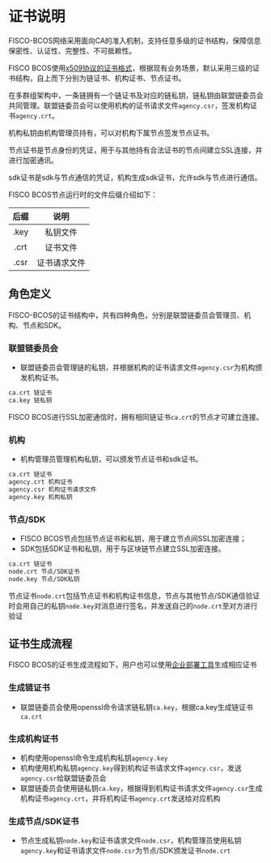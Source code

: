 # 证书说明

FISCO-BCOS网络采用面向CA的准入机制，支持任意多级的证书结构，保障信息保密性、认证性、完整性、不可抵赖性。

FISCO BCOS使用[x509协议的证书格式](https://en.wikipedia.org/wiki/X.509)，根据现有业务场景，默认采用三级的证书结构，自上而下分别为链证书、机构证书、节点证书。

在多群组架构中，一条链拥有一个链证书及对应的链私钥，链私钥由联盟链委员会共同管理。联盟链委员会可以使用机构的证书请求文件`agency.csr`，签发机构证书`agency.crt`。

机构私钥由机构管理员持有，可以对机构下属节点签发节点证书。

节点证书是节点身份的凭证，用于与其他持有合法证书的节点间建立SSL连接，并进行加密通讯。

sdk证书是sdk与节点通信的凭证，机构生成sdk证书，允许sdk与节点进行通信。

FISCO BCOS节点运行时的文件后缀介绍如下：

| 后缀 | 说明 |
| :-: | :-: |
| .key | 私钥文件|
| .crt | 证书文件 |
| .csr  | 证书请求文件 |

## 角色定义

FISCO-BCOS的证书结构中，共有四种角色，分别是联盟链委员会管理员、机构、节点和SDK。

### 联盟链委员会

* 联盟链委员会管理链的私钥，并根据机构的证书请求文件`agency.csr`为机构颁发机构证书。

```bash
ca.crt 链证书
ca.key 链私钥
```

FISCO BCOS进行SSL加密通信时，拥有相同链证书`ca.crt`的节点才可建立连接。

### 机构

* 机构管理员管理机构私钥，可以颁发节点证书和sdk证书。

```bash
ca.crt 链证书
agency.crt 机构证书
agency.csr 机构证书请求文件
agency.key 机构私钥
```

### 节点/SDK

* FISCO BCOS节点包括节点证书和私钥，用于建立节点间SSL加密连接；
* SDK包括SDK证书和私钥，用于与区块链节点建立SSL加密连接。 


```bash
ca.crt 链证书
node.crt 节点/SDK证书
node.key 节点/SDK私钥
```

节点证书`node.crt`包括节点证书和机构证书信息，节点与其他节点/SDK通信验证时会用自己的私钥`node.key`对消息进行签名，并发送自己的`node.crt`至对方进行验证

## 证书生成流程

FISCO BCOS的证书生成流程如下，用户也可以使用[企业部署工具](../enterprise_tools/operation.md)生成相应证书

### 生成链证书

* 联盟链委员会使用openssl命令请求链私钥`ca.key`，根据ca.key生成链证书`ca.crt`


### 生成机构证书

* 机构使用openssl命令生成机构私钥`agency.key`
* 机构使用机构私钥`agency.key`得到机构证书请求文件`agency.csr`，发送`agency.csr`给联盟链委员会
* 联盟链委员会使用链私钥`ca.key`，根据得到机构证书请求文件`agency.csr`生成机构证书`agency.crt`，并将机构证书`agency.crt`发送给对应机构

### 生成节点/SDK证书

* 节点生成私钥`node.key`和证书请求文件`node.csr`，机构管理员使用私钥`agency.key`和证书请求文件`node.csr`为节点/SDK颁发证书`node.crt`